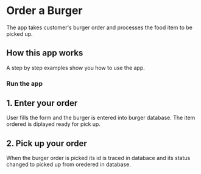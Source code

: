 # Order a Burger

The app takes customer's burger order and processes the food item to be picked up. 





## How this app works
A step by step examples show you how to use the app.


### Run the app 


## 1. Enter your order

User  fills the form and the burger is entered into burger database.
The item ordered is diplayed ready for pick up.



## 2. Pick up your order

When the burger order is picked its id is traced in databace and its status changed to picked up from oredered in database.
 



